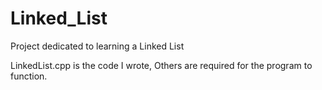 # Linked_List
Project dedicated to learning a Linked List

LinkedList.cpp is the code I wrote, Others are required for the program to function.
